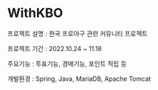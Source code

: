 # WithKBO

프로젝트 설명 : 한국 프로야구 관련 커뮤니티 프로젝트

프로젝트 기간 : 2022.10.24 ~ 11.18

주요기능 : 투표기능, 경매기능, 포인트 적립 등

개발환경 : Spring, Java, MariaDB, Apache Tomcat
